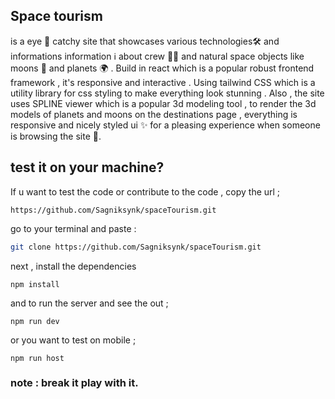 ## Space tourism 
is a eye 👀 catchy site that showcases various technologies🛠️ and informations information ℹ️ about crew 🧑‍🚀 and natural space objects like moons 🌙 and planets 🌍 . Build in react which is a popular robust frontend framework , it's responsive and interactive . Using tailwind CSS which is a utility library for css styling to make everything look stunning . Also , the site uses SPLINE viewer which is a popular 3d modeling tool , to render the 3d models of planets and moons on the destinations page , everything is responsive and nicely styled ui ✨ for a pleasing experience when someone is browsing the site 🌱. 

## test it on your machine? 

If u want to test the code or contribute to the code , copy the url ; 

```
https://github.com/Sagniksynk/spaceTourism.git
```

go to your terminal and paste : 

```bash 
git clone https://github.com/Sagniksynk/spaceTourism.git
```

next , install the dependencies 

``` 
npm install
```

and to run the server and see the out ; 

```
npm run dev 
```
or you want to test on mobile ;

```
npm run host
```
### note : break it play with it.
